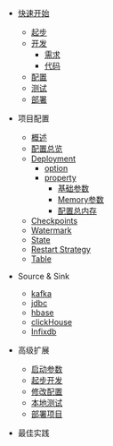 <!-- docs/_sidebar.md -->
* [快速开始](zh-cn/quickstart?id=%e5%bf%ab%e9%80%9f%e5%bc%80%e5%a7%8b)
    - [起步](zh-cn/quickstart?id=%e8%b5%b7%e6%ad%a5)
    - [开发](zh-cn/quickstart?id=%e5%bc%80%e5%8f%91)
      - [需求](zh-cn/quickstart?id=%e9%9c%80%e6%b1%82)
      - [代码](zh-cn/quickstart?id=%e4%bb%a3%e7%a0%81)
    - [配置](zh-cn/quickstart?id=%e9%85%8d%e7%bd%ae) 
    - [测试](zh-cn/quickstart?id=%e6%b5%8b%e8%af%95) 
    - [部署](zh-cn/quickstart?id=%e9%83%a8%e7%bd%b2) 
* 项目配置
    - [概述](zh-cn/config.md?id=%e6%a6%82%e8%bf%b0)
    - [配置总览](zh-cn/config.md?id=%e9%85%8d%e7%bd%ae)
    - [Deployment](zh-cn/config?id=deployment)
      - [option](zh-cn/config?id=option)
      - [property](zh-cn/config?id=property)
        - [基础参数](zh-cn/config?id=%e5%9f%ba%e7%a1%80%e5%8f%82%e6%95%b0)
        - [Memory参数](zh-cn/config?id=memory%e5%8f%82%e6%95%b0)
        - [配置总内存](zh-cn/config?id=%e9%85%8d%e7%bd%ae%e6%80%bb%e5%86%85%e5%ad%98)
    - [Checkpoints](zh-cn/config?id=checkpoints)
    - [Watermark](zh-cn/config?id=Watermark)
    - [State](zh-cn/config?id=State)
    - [Restart Strategy](zh-cn/config?id=restart-strategy)
    - [Table](zh-cn/config?id=Table)
  
* Source & Sink
    - [kafka]()
    - [jdbc]()
    - [hbase]()
    - [clickHouse]()
    - [Infixdb]()    
* 高级扩展
    - [启动参数]()
    - [起步开发]()
    - [修改配置]()
    - [本地测试]()
    - [部署项目]()
* 最佳实践    
